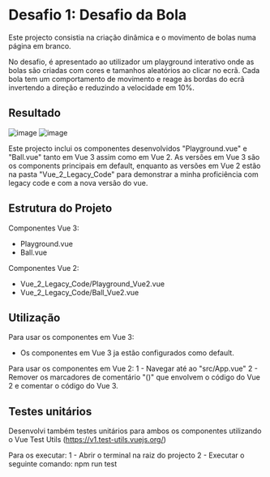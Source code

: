 # Desafio 1: Desafio da Bola

Este projecto consistia na criação dinâmica e o movimento de bolas numa página em branco. 

No desafio, é apresentado ao utilizador um playground interativo onde as bolas são criadas com cores e tamanhos aleatórios ao clicar no ecrã. Cada bola tem um comportamento de movimento e reage às bordas do ecrã invertendo a direção e reduzindo a velocidade em 10%.

## Resultado

![image](https://github.com/DanielCM2001/Prozis-First-Challenge/assets/63730241/cb980eb8-d81e-4e9a-bd8b-c67ce07e2508)
![image](https://github.com/DanielCM2001/Prozis-First-Challenge/assets/63730241/3099f111-c4f6-4b81-8874-ce332a6e5d89)

Este projecto inclui os componentes desenvolvidos "Playground.vue" e "Ball.vue" tanto em Vue 3 assim como em Vue 2. As versões em Vue 3 são os components principais em default, enquanto as versões em
Vue 2 estão na pasta "Vue_2_Legacy_Code" para demonstrar a minha proficiência com legacy code e com a nova versão do vue.

## Estrutura do Projeto

Componentes Vue 3:
- Playground.vue
- Ball.vue

Componentes Vue 2:
- Vue_2_Legacy_Code/Playground_Vue2.vue
- Vue_2_Legacy_Code/Ball_Vue2.vue

## Utilização

Para usar os componentes em Vue 3:
- Os componentes em Vue 3 ja estão configurados como default.

Para usar os componentes em Vue 2:
1 - Navegar até ao "src/App.vue"
2 - Remover os marcadores de comentário "(<!-- -->)" que envolvem o código do Vue 2 e comentar o código do Vue 3.

## Testes unitários

Desenvolvi também testes unitários para ambos os componentes utilizando o Vue Test Utils (https://v1.test-utils.vuejs.org/)

Para os executar:
1 - Abrir o terminal na raiz do projecto
2 - Executar o seguinte comando:
    npm run test
